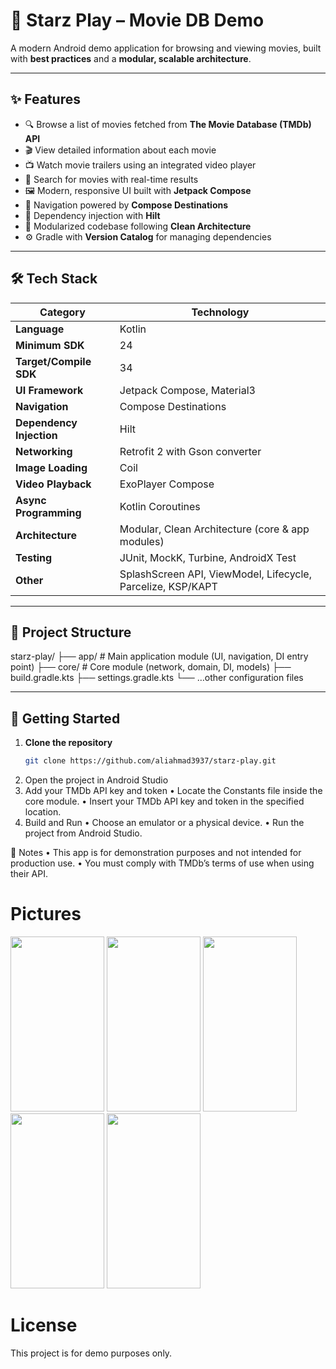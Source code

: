 # 🌟 Starz Play – Movie DB Demo

A modern Android demo application for browsing and viewing movies, built with **best practices** and a **modular, scalable architecture**.

---

## ✨ Features

- 🔍 Browse a list of movies fetched from **The Movie Database (TMDb) API**
- 🎬 View detailed information about each movie
- 📺 Watch movie trailers using an integrated video player
- 🔎 Search for movies with real-time results
- 🖼️ Modern, responsive UI built with **Jetpack Compose**
- 🧭 Navigation powered by **Compose Destinations**
- 💉 Dependency injection with **Hilt**
- 🧱 Modularized codebase following **Clean Architecture**
- ⚙️ Gradle with **Version Catalog** for managing dependencies

---

## 🛠️ Tech Stack

| Category               | Technology                                         |
|------------------------|----------------------------------------------------|
| **Language**           | Kotlin                                             |
| **Minimum SDK**        | 24                                                 |
| **Target/Compile SDK** | 34                                                 |
| **UI Framework**       | Jetpack Compose, Material3                         |
| **Navigation**         | Compose Destinations                               |
| **Dependency Injection** | Hilt                                             |
| **Networking**         | Retrofit 2 with Gson converter                     |
| **Image Loading**      | Coil                                               |
| **Video Playback**     | ExoPlayer Compose                                  |
| **Async Programming**  | Kotlin Coroutines                                  |
| **Architecture**       | Modular, Clean Architecture (core & app modules)   |
| **Testing**            | JUnit, MockK, Turbine, AndroidX Test               |
| **Other**              | SplashScreen API, ViewModel, Lifecycle, Parcelize, KSP/KAPT |

---

## 🧱 Project Structure
starz-play/
├── app/         # Main application module (UI, navigation, DI entry point)
├── core/        # Core module (network, domain, DI, models)
├── build.gradle.kts
├── settings.gradle.kts
└── …other configuration files

---

## 🚀 Getting Started

1. **Clone the repository**
   ```bash
   git clone https://github.com/aliahmad3937/starz-play.git


2.	Open the project in Android Studio
3.	Add your TMDb API key and token
	•	Locate the Constants file inside the core module.
	•	Insert your TMDb API key and token in the specified location.
4.	Build and Run
	•	Choose an emulator or a physical device.
	•	Run the project from Android Studio.

📌 Notes
	•	This app is for demonstration purposes and not intended for production use.
	•	You must comply with TMDb’s terms of use when using their API.


# Pictures
<p float="left">
<img src="https://github.com/aliahmad3937/Starz-Play/blob/main/asset/screen1.jpg" width="150" height="280">
<img src="https://github.com/aliahmad3937/Starz-Play/blob/main/asset/screen2.jpg" width="150" height="280">
<img src="https://github.com/aliahmad3937/Starz-Play/blob/main/asset/screen3.jpg" width="150" height="280">
<img src="https://github.com/aliahmad3937/Starz-Play/blob/main/asset/screen4.jpg" width="150" height="280">
<img src="https://github.com/aliahmad3937/Starz-Play/blob/main/asset/screen5.jpg" width="150" height="280">
</p>


# License
This project is for demo purposes only.
